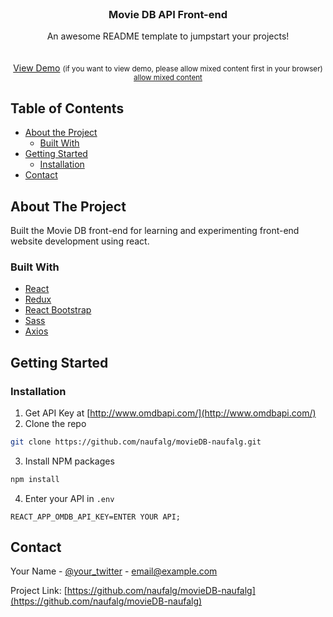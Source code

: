 
<!-- PROJECT LOGO -->
<br />
<p align="center">
  <h3 align="center">Movie DB API Front-end</h3>

  <p align="center">
    An awesome README template to jumpstart your projects!
    <br />
    <br />
    <br />
    <a href="https://moviedb-naufalg.netlify.app/">View Demo</a>
    <small>(if you want to view demo, please allow mixed content first in your browser) <a href="https://stackoverflow.com/questions/18321032/how-to-get-chrome-to-allow-mixed-content">allow mixed content</a></small>
    
  </p>
</p>

<!-- TABLE OF CONTENTS -->

## Table of Contents

- [About the Project](#about-the-project)
  - [Built With](#built-with)
- [Getting Started](#getting-started)
  - [Installation](#installation)
- [Contact](#contact)

<!-- ABOUT THE PROJECT -->

## About The Project

Built the Movie DB front-end for learning and experimenting front-end website development using react.

### Built With

- [React](https://reactjs.org/)
- [Redux](https://redux.js.org)
- [React Bootstrap](https://react-bootstrap.github.io/)
- [Sass](https://github.com/sass/node-sass)
- [Axios](https://github.com/axios/axios)

<!-- GETTING STARTED -->

## Getting Started

### Installation

1. Get API Key at [http://www.omdbapi.com/](http://www.omdbapi.com/)
2. Clone the repo

```sh
git clone https://github.com/naufalg/movieDB-naufalg.git
```

3. Install NPM packages

```sh
npm install
```

4. Enter your API in `.env`

```JS
REACT_APP_OMDB_API_KEY=ENTER YOUR API;
```

<!-- CONTACT -->

## Contact

Your Name - [@your_twitter](https://twitter.com/your_username) - email@example.com

Project Link: [https://github.com/naufalg/movieDB-naufalg](https://github.com/naufalg/movieDB-naufalg)
